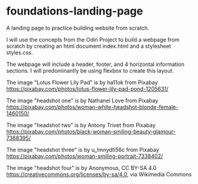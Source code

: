 # foundations-landing-page
A landing page to practice building website from scratch.

I will use the concepts from the Odin Project to build a webpage from scratch by creating an html document index.html and a stylesheet styles.css.

The webpage will include a header, footer, and 4 horizontal information sections. I will predominantly be using flexbox to create this layout.

The image "Lotus Flower Lily Pad" is by ha11ok from Pixabay https://pixabay.com/photos/lotus-flower-lily-pad-pond-1205631/

The image "headshot one" is by Nathanel Love from Pixabay https://pixabay.com/photos/woman-white-headshot-blonde-female-1460150/

The image "headshot two" is by Antony Trivet from Pixabay https://pixabay.com/photos/black-woman-smiling-beauty-glamour-7368395/

The image "headshot three" is by u_lmnydti56c from Pixabay https://pixabay.com/photos/woman-smiling-portrait-7338402/

The image "headshot four" is by Anonymous, CC BY-SA 4.0 <https://creativecommons.org/licenses/by-sa/4.0>, via Wikimedia Commons
